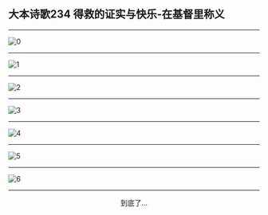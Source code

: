 
## 大本诗歌234 得救的证实与快乐-在基督里称义
        
<div id="aplayer0"></div>

---

<img alt="0" data-original="https://cdn.jsdelivr.net/gh/k34869/shi/data/d0233/0">

---

<img alt="1" data-original="https://cdn.jsdelivr.net/gh/k34869/shi/data/d0233/1">

---

<img alt="2" data-original="https://cdn.jsdelivr.net/gh/k34869/shi/data/d0233/2">

---

<img alt="3" data-original="https://cdn.jsdelivr.net/gh/k34869/shi/data/d0233/3">

---

<img alt="4" data-original="https://cdn.jsdelivr.net/gh/k34869/shi/data/d0233/4">

---

<img alt="5" data-original="https://cdn.jsdelivr.net/gh/k34869/shi/data/d0233/5">

---

<img alt="6" data-original="https://cdn.jsdelivr.net/gh/k34869/shi/data/d0233/6">

---

<p style="text-align: center">到底了...</p>

<script src="/js/dist-view.js"></script>

<script>
MAIN.id = 'd0233';
        
const ap0 = new APlayer({
    container: document.getElementById('aplayer0'),
    volume: 1,
    loop: 'none',
    preload: 'none',
    audio: [{
        name: '大本诗歌234.mp3',
        artist: '大本诗歌',
        url: 'https://res.wx.qq.com/voice/getvoice?mediaid=MzI0NTk3MDM5M18yMjQ3NDkwNDQz',
        cover: '/favicon'
    }]
});
</script>
